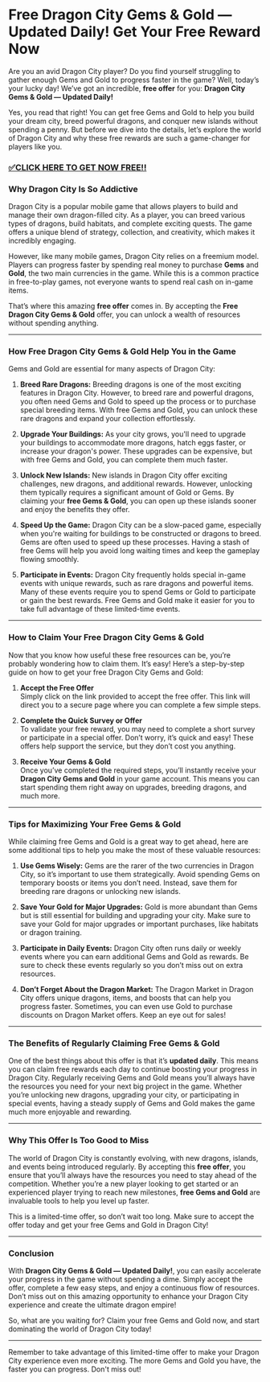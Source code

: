 # Free Dragon City Gems & Gold — Updated Daily! Get Your Free Reward Now

Are you an avid Dragon City player? Do you find yourself struggling to gather enough Gems and Gold to progress faster in the game? Well, today’s your lucky day! We’ve got an incredible, **free offer** for you: **Dragon City Gems & Gold — Updated Daily!** 

Yes, you read that right! You can get free Gems and Gold to help you build your dream city, breed powerful dragons, and conquer new islands without spending a penny. But before we dive into the details, let’s explore the world of Dragon City and why these free rewards are such a game-changer for players like you.

### [✅CLICK HERE TO GET NOW FREE!!](https://freerewards.xyz/dragon/city/)

### Why Dragon City Is So Addictive

Dragon City is a popular mobile game that allows players to build and manage their own dragon-filled city. As a player, you can breed various types of dragons, build habitats, and complete exciting quests. The game offers a unique blend of strategy, collection, and creativity, which makes it incredibly engaging.

However, like many mobile games, Dragon City relies on a freemium model. Players can progress faster by spending real money to purchase **Gems** and **Gold**, the two main currencies in the game. While this is a common practice in free-to-play games, not everyone wants to spend real cash on in-game items.

That’s where this amazing **free offer** comes in. By accepting the **Free Dragon City Gems & Gold** offer, you can unlock a wealth of resources without spending anything.

---

### How Free Dragon City Gems & Gold Help You in the Game

Gems and Gold are essential for many aspects of Dragon City:

1. **Breed Rare Dragons:**
   Breeding dragons is one of the most exciting features in Dragon City. However, to breed rare and powerful dragons, you often need Gems and Gold to speed up the process or to purchase special breeding items. With free Gems and Gold, you can unlock these rare dragons and expand your collection effortlessly.

2. **Upgrade Your Buildings:**
   As your city grows, you'll need to upgrade your buildings to accommodate more dragons, hatch eggs faster, or increase your dragon's power. These upgrades can be expensive, but with free Gems and Gold, you can complete them much faster.

3. **Unlock New Islands:**
   New islands in Dragon City offer exciting challenges, new dragons, and additional rewards. However, unlocking them typically requires a significant amount of Gold or Gems. By claiming your **free Gems & Gold**, you can open up these islands sooner and enjoy the benefits they offer.

4. **Speed Up the Game:**
   Dragon City can be a slow-paced game, especially when you're waiting for buildings to be constructed or dragons to breed. Gems are often used to speed up these processes. Having a stash of free Gems will help you avoid long waiting times and keep the gameplay flowing smoothly.

5. **Participate in Events:**
   Dragon City frequently holds special in-game events with unique rewards, such as rare dragons and powerful items. Many of these events require you to spend Gems or Gold to participate or gain the best rewards. Free Gems and Gold make it easier for you to take full advantage of these limited-time events.

---

### How to Claim Your Free Dragon City Gems & Gold

Now that you know how useful these free resources can be, you’re probably wondering how to claim them. It’s easy! Here’s a step-by-step guide on how to get your free Dragon City Gems and Gold:

1. **Accept the Free Offer**  
   Simply click on the link provided to accept the free offer. This link will direct you to a secure page where you can complete a few simple steps.

2. **Complete the Quick Survey or Offer**  
   To validate your free reward, you may need to complete a short survey or participate in a special offer. Don’t worry, it’s quick and easy! These offers help support the service, but they don’t cost you anything.

3. **Receive Your Gems & Gold**  
   Once you’ve completed the required steps, you’ll instantly receive your **Dragon City Gems and Gold** in your game account. This means you can start spending them right away on upgrades, breeding dragons, and much more.

---

### Tips for Maximizing Your Free Gems & Gold

While claiming free Gems and Gold is a great way to get ahead, here are some additional tips to help you make the most of these valuable resources:

1. **Use Gems Wisely:**
   Gems are the rarer of the two currencies in Dragon City, so it’s important to use them strategically. Avoid spending Gems on temporary boosts or items you don’t need. Instead, save them for breeding rare dragons or unlocking new islands.

2. **Save Your Gold for Major Upgrades:**
   Gold is more abundant than Gems but is still essential for building and upgrading your city. Make sure to save your Gold for major upgrades or important purchases, like habitats or dragon training.

3. **Participate in Daily Events:**
   Dragon City often runs daily or weekly events where you can earn additional Gems and Gold as rewards. Be sure to check these events regularly so you don’t miss out on extra resources.

4. **Don’t Forget About the Dragon Market:**
   The Dragon Market in Dragon City offers unique dragons, items, and boosts that can help you progress faster. Sometimes, you can even use Gold to purchase discounts on Dragon Market offers. Keep an eye out for sales!

---

### The Benefits of Regularly Claiming Free Gems & Gold

One of the best things about this offer is that it’s **updated daily**. This means you can claim free rewards each day to continue boosting your progress in Dragon City. Regularly receiving Gems and Gold means you’ll always have the resources you need for your next big project in the game. Whether you’re unlocking new dragons, upgrading your city, or participating in special events, having a steady supply of Gems and Gold makes the game much more enjoyable and rewarding.

---

### Why This Offer Is Too Good to Miss

The world of Dragon City is constantly evolving, with new dragons, islands, and events being introduced regularly. By accepting this **free offer**, you ensure that you’ll always have the resources you need to stay ahead of the competition. Whether you’re a new player looking to get started or an experienced player trying to reach new milestones, **free Gems and Gold** are invaluable tools to help you level up faster.

This is a limited-time offer, so don’t wait too long. Make sure to accept the offer today and get your free Gems and Gold in Dragon City! 

---

### Conclusion

With **Dragon City Gems & Gold — Updated Daily!**, you can easily accelerate your progress in the game without spending a dime. Simply accept the offer, complete a few easy steps, and enjoy a continuous flow of resources. Don’t miss out on this amazing opportunity to enhance your Dragon City experience and create the ultimate dragon empire!

So, what are you waiting for? Claim your free Gems and Gold now, and start dominating the world of Dragon City today!

---

Remember to take advantage of this limited-time offer to make your Dragon City experience even more exciting. The more Gems and Gold you have, the faster you can progress. Don't miss out!
